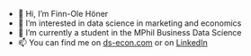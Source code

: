- 👋 Hi, I’m Finn-Ole Höner
- 👀 I’m interested in data science in marketing and economics
- 🌱 I’m currently a student in the MPhil Business Data Science
- 📫 You can find me on [ds-econ.com](https://www.ds-econ.com) or on [LinkedIn](https://www.linkedin.com/in/finn-hoener/)
